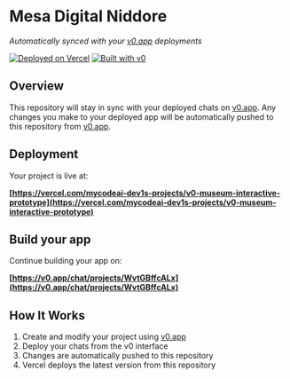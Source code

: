# Mesa Digital Niddore

*Automatically synced with your [v0.app](https://v0.app) deployments*

[![Deployed on Vercel](https://img.shields.io/badge/Deployed%20on-Vercel-black?style=for-the-badge&logo=vercel)](https://vercel.com/mycodeai-dev1s-projects/v0-museum-interactive-prototype)
[![Built with v0](https://img.shields.io/badge/Built%20with-v0.app-black?style=for-the-badge)](https://v0.app/chat/projects/WvtGBffcALx)

## Overview

This repository will stay in sync with your deployed chats on [v0.app](https://v0.app).
Any changes you make to your deployed app will be automatically pushed to this repository from [v0.app](https://v0.app).

## Deployment

Your project is live at:

**[https://vercel.com/mycodeai-dev1s-projects/v0-museum-interactive-prototype](https://vercel.com/mycodeai-dev1s-projects/v0-museum-interactive-prototype)**

## Build your app

Continue building your app on:

**[https://v0.app/chat/projects/WvtGBffcALx](https://v0.app/chat/projects/WvtGBffcALx)**

## How It Works

1. Create and modify your project using [v0.app](https://v0.app)
2. Deploy your chats from the v0 interface
3. Changes are automatically pushed to this repository
4. Vercel deploys the latest version from this repository
